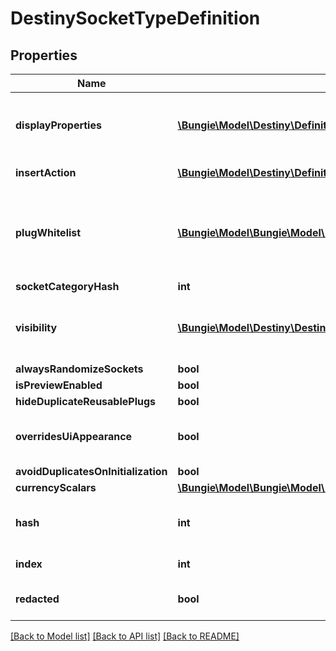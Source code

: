 # DestinySocketTypeDefinition

## Properties
Name | Type | Description | Notes
------------ | ------------- | ------------- | -------------
**displayProperties** | [**\Bungie\Model\Destiny\Definitions\Common\DestinyDisplayPropertiesDefinition**](DestinyDisplayPropertiesDefinition.md) | There are fields for this display data, but they appear to be unpopulated as of now. I am not sure where in the UI these would show if they even were populated, but I will continue to return this data in case it becomes useful. | [optional] 
**insertAction** | [**\Bungie\Model\Destiny\Definitions\Sockets\DestinyInsertPlugActionDefinition**](DestinyInsertPlugActionDefinition.md) | Defines what happens when a plug is inserted into sockets of this type. | [optional] 
**plugWhitelist** | [**\Bungie\Model\\Bungie\Model\Destiny\Definitions\Sockets\DestinyPlugWhitelistEntryDefinition[]**](DestinyPlugWhitelistEntryDefinition.md) | A list of Plug \&quot;Categories\&quot; that are allowed to be plugged into sockets of this type.  These should be compared against a given plug item&#39;s DestinyInventoryItemDefinition.plug.plugCategoryHash, which indicates the plug item&#39;s category.  If the plug&#39;s category matches any whitelisted plug, or if the whitelist is empty, it is allowed to be inserted. | [optional] 
**socketCategoryHash** | **int** |  | [optional] 
**visibility** | [**\Bungie\Model\Destiny\DestinySocketVisibility**](DestinySocketVisibility.md) | Sometimes a socket isn&#39;t visible. These are some of the conditions under which sockets of this type are not visible. Unfortunately, the truth of visibility is much, much more complex. Best to rely on the live data for whether the socket is visible and enabled. | [optional] 
**alwaysRandomizeSockets** | **bool** |  | [optional] 
**isPreviewEnabled** | **bool** |  | [optional] 
**hideDuplicateReusablePlugs** | **bool** |  | [optional] 
**overridesUiAppearance** | **bool** | This property indicates if the socket type determines whether Emblem icons and nameplates should be overridden by the inserted plug item&#39;s icon and nameplate. | [optional] 
**avoidDuplicatesOnInitialization** | **bool** |  | [optional] 
**currencyScalars** | [**\Bungie\Model\\Bungie\Model\Destiny\Definitions\Sockets\DestinySocketTypeScalarMaterialRequirementEntry[]**](DestinySocketTypeScalarMaterialRequirementEntry.md) |  | [optional] 
**hash** | **int** | The unique identifier for this entity. Guaranteed to be unique for the type of entity, but not globally.  When entities refer to each other in Destiny content, it is this hash that they are referring to. | [optional] 
**index** | **int** | The index of the entity as it was found in the investment tables. | [optional] 
**redacted** | **bool** | If this is true, then there is an entity with this identifier/type combination, but BNet is not yet allowed to show it. Sorry! | [optional] 

[[Back to Model list]](../README.md#documentation-for-models) [[Back to API list]](../README.md#documentation-for-api-endpoints) [[Back to README]](../README.md)


